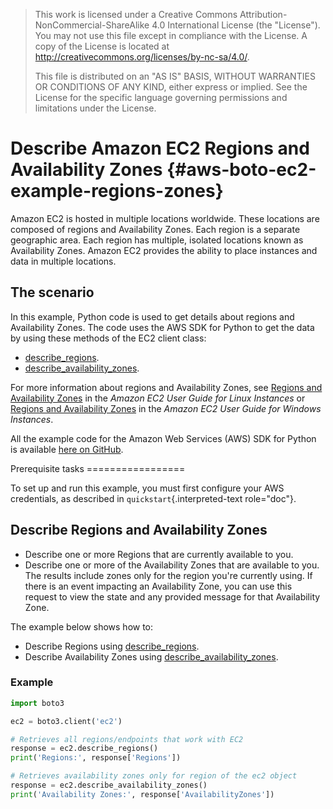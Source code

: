 > This work is licensed under a Creative Commons
> Attribution-NonCommercial-ShareAlike 4.0 International License (the
> \"License\"). You may not use this file except in compliance with the
> License. A copy of the License is located at
> <http://creativecommons.org/licenses/by-nc-sa/4.0/>.
>
> This file is distributed on an \"AS IS\" BASIS, WITHOUT WARRANTIES OR
> CONDITIONS OF ANY KIND, either express or implied. See the License for
> the specific language governing permissions and limitations under the
> License.

# Describe Amazon EC2 Regions and Availability Zones {#aws-boto-ec2-example-regions-zones}

Amazon EC2 is hosted in multiple locations worldwide. These locations
are composed of regions and Availability Zones. Each region is a
separate geographic area. Each region has multiple, isolated locations
known as Availability Zones. Amazon EC2 provides the ability to place
instances and data in multiple locations.

## The scenario

In this example, Python code is used to get details about regions and
Availability Zones. The code uses the AWS SDK for Python to get the data
by using these methods of the EC2 client class:

-   [describe_regions](https://boto3.amazonaws.com/v1/documentation/api/latest/reference/services/ec2.html#EC2.Client.describe_regions).
-   [describe_availability_zones](https://boto3.amazonaws.com/v1/documentation/api/latest/reference/services/ec2.html#EC2.Client.describe_availability_zones).

For more information about regions and Availability Zones, see [Regions
and Availability
Zones](http://docs.aws.amazon.com/AWSEC2/latest/UserGuide/using-regions-availability-zones.html)
in the *Amazon EC2 User Guide for Linux Instances* or [Regions and
Availability
Zones](https://docs.aws.amazon.com/AWSEC2/latest/WindowsGuide/concepts.html)
in the *Amazon EC2 User Guide for Windows Instances*.

All the example code for the Amazon Web Services (AWS) SDK for Python is
available [here on
GitHub](https://github.com/awsdocs/aws-doc-sdk-examples/tree/master/python/example_code).

Prerequisite tasks =================

To set up and run this example, you must first configure your AWS
credentials, as described in `quickstart`{.interpreted-text role="doc"}.

## Describe Regions and Availability Zones

-   Describe one or more Regions that are currently available to you.
-   Describe one or more of the Availability Zones that are available to
    you. The results include zones only for the region you\'re currently
    using. If there is an event impacting an Availability Zone, you can
    use this request to view the state and any provided message for that
    Availability Zone.

The example below shows how to:

-   Describe Regions using
    [describe_regions](https://boto3.amazonaws.com/v1/documentation/api/latest/reference/services/ec2.html#EC2.Client.describe_regions).
-   Describe Availability Zones using
    [describe_availability_zones](https://boto3.amazonaws.com/v1/documentation/api/latest/reference/services/ec2.html#EC2.Client.describe_availability_zones).

### Example

``` python
import boto3

ec2 = boto3.client('ec2')

# Retrieves all regions/endpoints that work with EC2
response = ec2.describe_regions()
print('Regions:', response['Regions'])

# Retrieves availability zones only for region of the ec2 object
response = ec2.describe_availability_zones()
print('Availability Zones:', response['AvailabilityZones'])
```
